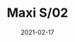 ---
title: "Maxi S/02"
image_primary: "img/MAXI_02_Suspension_3x3.jpg"
description: "MAXI%20represents%20for%20sure%20the%20most%20characteristic%20and%A0emblematic%20product%20of%20BOVER.%20Made%20out%20of%20translucent%20ribbon%20since%20its%20creation%20in%202001%2C%A0Maxi%20has%20achieved%20positioning%20itself%20as%20one%20of%20the%20most%A0reliable%20and%20best%20seller%20product%20in%20BOVER%u2019s%20catalogue%2C%A0regardless%20the%20market%20or%20culture%20it%20is%20addressed%20to.%20Maxi%20products%20meet%20in%20one%20product%20BOVER%u2019s%20essence%3A%20its%A0smooth%20shapes%2C%20its%20warm%20light%20and%20the%20different%20available%A0options%20in%20which%20it%20is%20presented%20in%20the%20market%2C%20has%20positioned%A0this%20product%20as%20a%20non-temporal%20product%2C%20adapting%20itself%A0without%20shrillness%20over%20time%20without%20losing%20its%20contemporary%A0aspect.%0A%0A"
designer: "Joana Bover"
tags: 
  - "Bover"
  - "Pendant"
  - "Indoor"
  - "Outdoor"
  - "Floor"
  - "Outdoor Lamps"
href: "https://www.bover.es/en/lamp/maxi-02-suspension/"
category: "outdoor-lamps"
subtitle: ""
manufacturer: "Bover"
slug: "/manufacturers/bover/outdoor-lamps/joana-bover-maxi-s-02"
date: "2021-02-17"
---